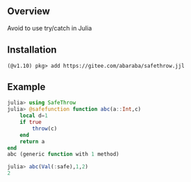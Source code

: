 ## Overview
Avoid to use try/catch in Julia
## Installation

```julia-repl
(@v1.10) pkg> add https://gitee.com/abaraba/safethrow.jjl
```

## Example
```julia
julia> using SafeThrow
julia> @safefunction function abc(a::Int,c)
    local d=1
    if true
        throw(c)
    end
    return a
end
abc (generic function with 1 method)

julia> abc(Val(:safe),1,2)
2
```


